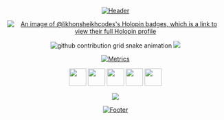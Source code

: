 <div align="center">

[![Header](https://capsule-render.vercel.app/api?type=venom&color=gradient&customColorList=2,12,25,27&height=200&animation=twinkling&section=header)](https://github.com/likhonsheikhcodes)


[![An image of @likhonsheikhcodes's Holopin badges, which is a link to view their full Holopin profile](https://holopin.me/likhonsheikhcodes)](https://holopin.io/@likhonsheikhcodes)

<picture>
  <source media="(prefers-color-scheme: dark)" srcset="https://raw.githubusercontent.com/likhonsheikhcodes/likhonsheikhcodes/output/github-contribution-grid-snake-dark.svg">
  <source media="(prefers-color-scheme: light)" srcset="https://raw.githubusercontent.com/likhonsheikhcodes/likhonsheikhcodes/output/github-contribution-grid-snake.svg">
  <img alt="github contribution grid snake animation" src="https://raw.githubusercontent.com/likhonsheikhcodes/likhonsheikhcodes/output/github-contribution-grid-snake.svg">
</picture>

<img src="https://github-readme-activity-graph.vercel.app/graph?username=likhonsheikhcodes&custom_title=&hide_border=true&theme=github-compact&bg_color=00000000&line=1a237e&point=1a237e&area=true" />

[![Metrics](https://metrics.lecoq.io/likhonsheikhcodes?template=classic&base.header=0&base.activity=0&base.community=0&base.repositories=0&base.metadata=0&achievements=1&notable=1&achievements.threshold=C&achievements.secrets=true&achievements.display=detailed&achievements.limit=0&notable.from=organization&notable.repositories=false&notable.indepth=false&notable.types=commit&config.timezone=Asia%2FDhaka)](https://github.com/likhonsheikhcodes)


<a href="https://linkedin.com/in/likhonsheikhcodes"><img height="40" src="https://skillicons.dev/icons?i=linkedin" /></a>
<a href="https://twitter.com/likhoncodes"><img height="40" src="https://skillicons.dev/icons?i=twitter" /></a>
<a href="https://instagram.com/likhonsheikhcodes"><img height="40" src="https://skillicons.dev/icons?i=instagram" /></a>
<a href="https://discord.gg/likhonsheikhcodes"><img height="40" src="https://skillicons.dev/icons?i=discord" /></a>
<a href="https://codepen.io/likhonsheikhcodes"><img height="40" src="https://skillicons.dev/icons?i=codepen" /></a>

<img src="https://skillicons.dev/icons?i=react,next,ts,nodejs,express,mongodb,postgres,redis,docker,kubernetes,git,aws&perline=6" />

[![Footer](https://capsule-render.vercel.app/api?type=venom&color=gradient&customColorList=2,12,25,27&height=100&section=footer)](https://github.com/likhonsheikhcodes)

</div>
